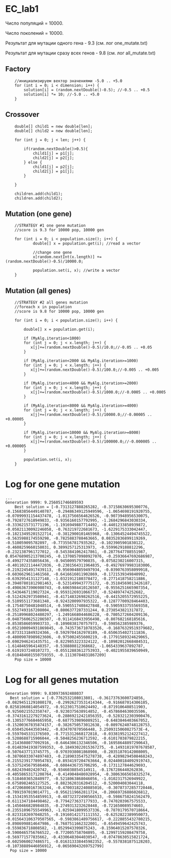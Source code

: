 # EC_lab1

Число популяций = 10000.

Число поколений = 10000.

Результат для мутации одного гена - 9.3 (см. лог one_mutate.txt)

Результат для мутации сразу всех генов - 9.8 (см. лог all_mutate.txt)

## Factory

        //инициализируем вектор значениями -5.0 .. +5.0
        for (int i = 0; i < dimension; i++) {
            solution[i] = (random.nextDouble()-0.5); //-0.5 .. +0.5
            solution[i] *= 10; //-5.0 .. +5.0
        }

## Crossover

        double[] child1 = new double[len];
        double[] child2 = new double[len];
        
        for (int j = 0; j < len; j++) {
            
            if(random.nextDouble()>0.5){
                child1[j] = p1[j];
                child2[j] = p2[j];
            } else {
                child1[j] = p2[j];
                child2[j] = p1[j];
            }
            
        }
        
        children.add(child1);
        children.add(child2);

## Mutation (one gene)

        //STRATEGY #1 one gene mutation
        //score is 9.3 for 10000 pop, 10000 gen
        
        for (int i = 0; i < population.size(); i++) {
                double[] x = population.get(i); //read a vector
                
                //change one gene
                x[random.nextInt(x.length)] +=(random.nextDouble()-0.5)/10000.0; 
                
                population.set(i, x); //write a vector
        }
        
 ## Mutation (all genes)     
        
        //STRATEGY #2 all genes mutation
        //foreach x in population
        //score is 9.8 for 10000 pop, 10000 gen
        
        for (int i = 0; i < population.size(); i++) {
            
            double[] x = population.get(i);
            
            if (MyAlg.iteration<1000)
            for (int j = 0; j < x.length; j++) {
               x[j]+=(random.nextDouble()-0.5)/10.0;//-0.05 .. +0.05 
            }
            
            if (MyAlg.iteration<2000 && MyAlg.iteration>=1000)
            for (int j = 0; j < x.length; j++) {
               x[j]+=(random.nextDouble()-0.5)/100.0;//-0.005 .. +0.005 
            }
            
            if (MyAlg.iteration<4000 && MyAlg.iteration>=2000)
            for (int j = 0; j < x.length; j++) {
               x[j]+=(random.nextDouble()-0.5)/1000.0;//-0.0005 .. +0.0005 
            }
            
            if (MyAlg.iteration<8000 && MyAlg.iteration>=4000)
            for (int j = 0; j < x.length; j++) {
               x[j]+=(random.nextDouble()-0.5)/10000.0;//-0.00005 .. +0.00005 
            }
            
            if (MyAlg.iteration<10000 && MyAlg.iteration>=8000)
            for (int j = 0; j < x.length; j++) {
               x[j]+=(random.nextDouble()-0.5)/100000.0;//-0.000005 .. +0.000005 
            }
            
            population.set(i, x);
        }

# Log for one gene mutation
    ...
    Generation 9999: 9.256051746689593
		Best solution = [-0.7313127888265282, -0.37158630695300776, -0.15683856449140787, -0.29486349125949596, -1.0654698191920755, -0.07099931154437478, -1.0137566564626526, -0.9073948956530075, -0.7928727618949833, -0.9356160157792995, -1.2684296843030334, -0.3336215731771196, -1.1916949887714492, -0.4401233858939872, -0.05821130092246058, -0.763219722681673, -1.6229175333042447, -0.18213495201522714, -0.3812900101465968, -0.13064524494745522, -0.5635988174559298, -0.7825883788463665, 0.08352836899119269, -0.510059095782897, -0.7735567817935262, -0.1023905901830122, -0.4608259660158031, 0.3899257125313973, -0.5599629188812296, -0.2321387961727012, -0.5453841062417861, -0.2877647788551987, 0.054768905213700245, -0.13708570980927076, -0.25936647692686987, -0.4992774358056436, -0.945009579790835, -0.0758230216007315, -0.40110221144472036, -0.2301564311964835, -0.49276979983183006, -0.21922454917439113, -0.9569048859497934, -0.0390763958099918, -0.6036629611461568, -0.6416616011902869, -0.1721539349840992, -0.6392954131127148, -1.0321912180378472, -0.2771418758211886, -0.39407801812981463, -0.5231499437775172, -0.35184569013426187, -0.49863673906980743, -0.6065984410126507, -0.9556251665907354, -0.5436467119027324, -0.9593126931066737, -0.524897474252682, -0.5124262973508941, -0.41714832698262516, -0.4415205572955225, -0.5109551173681348, -0.9243200997935322, -0.12877700928464403, -0.17548750481048514, -0.5905517408427848, -0.5905933755569358, -0.5527493167208004, -0.8006377287331244, 0.2738543821317872, -0.25189968024480297, -1.2491668044686228, -0.7805272604209136, -0.04875606252286507, -0.9114168433956498, -0.807682168185616, -0.8538586059903733, -0.1090838170757973, -0.598562385989376, -0.052100094931869845, -0.7435736710783526, -0.16876329519379682, -0.8733131849324366, -0.5929704162978189, -0.6506354027111836, -0.48009078989823606, -0.975002455600219, -0.17791589324629065, -0.6982946241435751, -0.8229853223324122, -0.10982012668484531, -1.6148465964148357, -0.538880812368682, -1.0654339637892787, -0.6191937240107273, -0.05512883612753933, -0.4021955839650949, -0.018484601550759355, -0.11130784831867209]
		Pop size = 10000

# Log for all genes mutation

    Generation 9999: 9.830973692488037
      Best solution = [-0.7762532108013801, -0.36173763600724856, -0.08294511291080178, -0.29926273531414344, -0.916687014306185, 0.02581060814054972, -0.9123017510624492, -0.8719106408511903, -0.9256021552358747, -0.9230375638914852, -0.4578604630035506, -0.37431612279273624, -0.28869212421856355, -0.5283212303900476, -0.13053776684665958, -0.6877539896089251, -0.6483846403667052, -0.15200367835874157, -0.3826750573012638, -0.08976240748128753, -0.6504526443503442, -0.834707870566448, 3.2509315060827573E-4, -0.5597045331376569, -0.7715312668172818, -0.03381952124227412, -0.5208688715906044, -0.5048256236712592, -0.6101703879822215, -0.2143608077092916, -0.6464306132346506, -0.16958648897290643, -0.014839419387599353, -0.18493022015367275, -0.14931819707678587, -0.5076437713745775, -0.9703938081868908, -0.20351870142008005, -0.38706033074897483, -0.21890335475278738, -0.42898294508468243, -0.21552391778954783, -0.8934197204763664, 0.024400184092919743, -0.5375245679586466, -0.6084436735706295, -0.1731127844629693, -0.682439402420742, -0.9346038854514911, -0.1767286440262836, -0.40558653171208764, -0.4149048486928954, -0.38063665658325274, -0.5184603652840977, -0.5218063868046056, -1.0102317526949922, -0.6758982465127525, -0.8823620316204512, -0.520004083044118, -0.47206800167363244, -0.47003182240885016, -0.30787372857720446, -0.7091597019014771, -0.9562119662811724, -0.20669726886026812, -0.15341953554859913, -0.48732372490566533, -0.5986758241562479, -0.6111347184498462, -0.7794273637177933, -0.7470203967575533, -0.1450466828984835, -0.2749313232628448, -0.721650089574603, -0.23551096755549963, -1.0259418099537336, -0.7870179570718664, -0.8233182697048255, -0.19160142171111552, -0.6252822389950073, -0.015643106379507565, -0.5983861489756617, -0.2228855432780215, -0.8986998814647986, -0.7687511662322001, -0.6549459642425743, -0.559836718808582, -1.0529943399075243, -0.15964015207570326, -0.5900465756766522, -0.772005758704895, -0.12997159208479758, -0.569771577835662, -0.43306483044030547, -0.07478630515821724, -0.6025060027486571, -0.016313338445982352, -0.5578381875128203, -0.10738889446056912, -0.06569043269752799]
      Pop size = 10000
